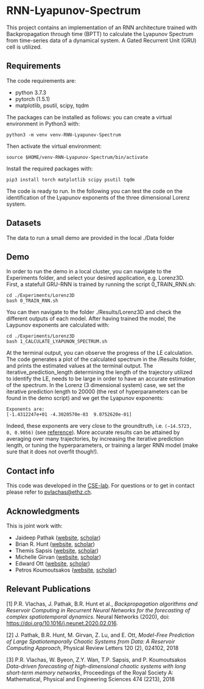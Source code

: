 # RNN-Lyapunov-Spectrum

This project contains an implementation of an RNN architecture trained with Backpropagation through time (BPTT) to calculate the Lyapunov Spectrum from time-series data of a dynamical system. A Gated Recurrent Unit (GRU) cell is utilized.


## Requirements

The code requirements are:
- python 3.7.3
- pytorch (1.5.1)
- matplotlib, psutil, scipy, tqdm

The packages can be installed as follows: you can create a virtual environment in Python3 with:
```
python3 -m venv venv-RNN-Lyapunov-Spectrum

```
Then activate the virtual environment:
```
source $HOME/venv-RNN-Lyapunov-Spectrum/bin/activate
```
Install the required packages with:
```
pip3 install torch matplotlib scipy psutil tqdm
```
The code is ready to run.
In the following you can test the code on the identification of the Lyapunov exponents of the three dimensional Lorenz system.


## Datasets

The data to run a small demo are provided in the local ./Data folder


## Demo

In order to run the demo in a local cluster, you can navigate to the Experiments folder, and select your desired application, e.g. Lorenz3D. First, a statefull GRU-RNN is trained by running the script 0_TRAIN_RNN.sh:
```
cd ./Experiments/Lorenz3D
bash 0_TRAIN_RNN.sh
```
You can then navigate to the folder ./Results/Lorenz3D and check the different outputs of each model.
After having trained the model, the Laypunov exponents are calculated with:
```
cd ./Experiments/Lorenz3D
bash 1_CALCULATE_LYAPUNON_SPECTRUM.sh
```
At the terminal output, you can observe the progress of the LE calculation.
The code generates a plot of the calculated spectrum in the /Results folder, and prints the estimated values at the terminal output.
The iterative_prediction_length determining the length of the trajectory utilized to identify the LE, needs to be large in order to have an accurate estimation of the spectrum.
In the Lorenz (3 dimensional system) case, we set the iterative prediction length to 20000 (the rest of hyperparameters can be found in the demo script) and we get the Lyapunov exponents:
```
Exponents are:
[-1.4312247e+01 -4.3020570e-03  9.0752620e-01]
```
Indeed, these exponents are very close to the groundtruth, i.e. `(−14.5723, 0, 0.9056)` (see [reference](https://aip.scitation.org/doi/10.1063/1.4927643)).
More accurate results can be attained by averaging over many trajectories, by increasing the iterative prediction length, or tuning the hyperparameters, or training a larger RNN model (make sure that it does not overfit though!).

## Contact info

This code was developed in the [CSE-lab](https://www.cse-lab.ethz.ch).
For questions or to get in contact please refer to pvlachas@ethz.ch.

## Acknowledgments

This is joint work with:
- Jaideep Pathak ([website](http://physics.umd.edu/~jpathak/), [scholar](https://scholar.google.com/citations?user=cevw0gkAAAAJ&hl=en)) 
- Brian R. Hunt ([website](http://www.math.umd.edu/~bhunt/), [scholar](https://scholar.google.com/citations?user=ten7UlMAAAAJ&hl=en))
- Themis Sapsis ([website](http://sandlab.mit.edu/), [scholar](https://scholar.google.com/citations?user=QSPXIAQAAAAJ&hl=en))
- Michelle Girvan ([website](https://sites.google.com/umd.edu/networks/home), [scholar](https://scholar.google.com/citations?user=npKBI-oAAAAJ&hl=el)) 
- Edward Ott ([website](https://umdphysics.umd.edu/people/faculty/current/item/380-edott.html), [scholar](https://scholar.google.com/citations?user=z7boxkkAAAAJ&hl=en))
- Petros Koumoutsakos ([website](https://www.cse-lab.ethz.ch/member/petros-koumoutsakos/), [scholar](https://scholar.google.ch/citations?user=IaDP3mkAAAAJ&hl=el&oi=ao)) 

## Relevant Publications

[1] P.R. Vlachas, J. Pathak, B.R. Hunt et al., *Backpropagation algorithms and
Reservoir Computing in Recurrent Neural Networks for the forecasting of complex spatiotemporal
dynamics.* Neural Networks (2020), doi: https://doi.org/10.1016/j.neunet.2020.02.016.

[2] J. Pathak, B.R. Hunt, M. Girvan, Z. Lu, and E. Ott, *Model-Free Prediction of Large Spatiotemporally Chaotic Systems from Data: A Reservoir Computing Approach*, Physical Review Letters 120 (2), 024102, 2018

[3] P.R. Vlachas, W. Byeon, Z.Y. Wan, T.P. Sapsis, and P. Koumoutsakos *Data-driven forecasting of high-dimensional chaotic systems with long short-term memory networks*, 
Proceedings of the Royal Society A: Mathematical, Physical and Engineering Sciences 474 (2213), 2018

